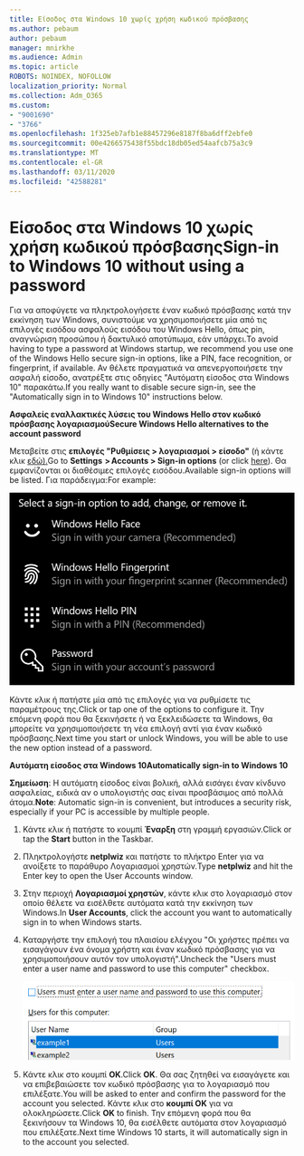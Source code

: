 ```yaml
---
title: Είσοδος στα Windows 10 χωρίς χρήση κωδικού πρόσβασης
ms.author: pebaum
author: pebaum
manager: mnirkhe
ms.audience: Admin
ms.topic: article
ROBOTS: NOINDEX, NOFOLLOW
localization_priority: Normal
ms.collection: Adm_O365
ms.custom:
- "9001690"
- "3766"
ms.openlocfilehash: 1f325eb7afb1e88457296e8187f8ba6dff2ebfe0
ms.sourcegitcommit: 00e4266575438f55bdc18db05ed54aafcb75a3c9
ms.translationtype: MT
ms.contentlocale: el-GR
ms.lasthandoff: 03/11/2020
ms.locfileid: "42588281"
---
```

# <a name="sign-in-to-windows-10-without-using-a-password"></a><span data-ttu-id="5437c-102">Είσοδος στα Windows 10 χωρίς χρήση κωδικού πρόσβασης</span><span class="sxs-lookup"><span data-stu-id="5437c-102">Sign-in to Windows 10 without using a password</span></span>

<span data-ttu-id="5437c-103">Για να αποφύγετε να πληκτρολογήσετε έναν κωδικό πρόσβασης κατά την εκκίνηση των Windows, συνιστούμε να χρησιμοποιήσετε μία από τις επιλογές εισόδου ασφαλούς εισόδου του Windows Hello, όπως pin, αναγνώριση προσώπου ή δακτυλικό αποτύπωμα, εάν υπάρχει.</span><span class="sxs-lookup"><span data-stu-id="5437c-103">To avoid having to type a password at Windows startup, we recommend you use one of the Windows Hello secure sign-in options, like a PIN, face recognition, or fingerprint, if available.</span></span> <span data-ttu-id="5437c-104">Αν θέλετε πραγματικά να απενεργοποιήσετε την ασφαλή είσοδο, ανατρέξτε στις οδηγίες "Αυτόματη είσοδος στα Windows 10" παρακάτω.</span><span class="sxs-lookup"><span data-stu-id="5437c-104">If you really want to disable secure sign-in, see the "Automatically sign in to Windows 10" instructions below.</span></span>

<span data-ttu-id="5437c-105">**Ασφαλείς εναλλακτικές λύσεις του Windows Hello στον κωδικό πρόσβασης λογαριασμού**</span><span class="sxs-lookup"><span data-stu-id="5437c-105">**Secure Windows Hello alternatives to the account password**</span></span>

<span data-ttu-id="5437c-106">Μεταβείτε στις **επιλογές "Ρυθμίσεις > λογαριασμοί > είσοδο"** (ή κάντε κλικ [εδώ).](ms-settings:signinoptions?activationSource=GetHelp)</span><span class="sxs-lookup"><span data-stu-id="5437c-106">Go to **Settings  > Accounts > Sign-in options** (or click [here](ms-settings:signinoptions?activationSource=GetHelp)).</span></span> <span data-ttu-id="5437c-107">Θα εμφανίζονται οι διαθέσιμες επιλογές εισόδου.</span><span class="sxs-lookup"><span data-stu-id="5437c-107">Available sign-in options will be listed.</span></span> <span data-ttu-id="5437c-108">Για παράδειγμα:</span><span class="sxs-lookup"><span data-stu-id="5437c-108">For example:</span></span>

![Επιλογές εισόδου.](media/sign-in-options.png)

<span data-ttu-id="5437c-110">Κάντε κλικ ή πατήστε μία από τις επιλογές για να ρυθμίσετε τις παραμέτρους της.</span><span class="sxs-lookup"><span data-stu-id="5437c-110">Click or tap one of the options to configure it.</span></span> <span data-ttu-id="5437c-111">Την επόμενη φορά που θα ξεκινήσετε ή να ξεκλειδώσετε τα Windows, θα μπορείτε να χρησιμοποιήσετε τη νέα επιλογή αντί για έναν κωδικό πρόσβασης.</span><span class="sxs-lookup"><span data-stu-id="5437c-111">Next time you start or unlock Windows, you will be able to use the new option instead of a password.</span></span> 

<span data-ttu-id="5437c-112">**Αυτόματη είσοδος στα Windows 10**</span><span class="sxs-lookup"><span data-stu-id="5437c-112">**Automatically sign-in to Windows 10**</span></span>

<span data-ttu-id="5437c-113">**Σημείωση**: Η αυτόματη είσοδος είναι βολική, αλλά εισάγει έναν κίνδυνο ασφαλείας, ειδικά αν ο υπολογιστής σας είναι προσβάσιμος από πολλά άτομα.</span><span class="sxs-lookup"><span data-stu-id="5437c-113">**Note**: Automatic sign-in is convenient, but introduces a security risk, especially if your PC is accessible by multiple people.</span></span> 

1. <span data-ttu-id="5437c-114">Κάντε κλικ ή πατήστε το κουμπί **Έναρξη** στη γραμμή εργασιών.</span><span class="sxs-lookup"><span data-stu-id="5437c-114">Click or tap the **Start** button in the Taskbar.</span></span>

2. <span data-ttu-id="5437c-115">Πληκτρολογήστε **netplwiz** και πατήστε το πλήκτρο Enter για να ανοίξετε το παράθυρο Λογαριασμοί χρηστών.</span><span class="sxs-lookup"><span data-stu-id="5437c-115">Type **netplwiz** and hit the Enter key to open the User Accounts window.</span></span>

3. <span data-ttu-id="5437c-116">Στην περιοχή **Λογαριασμοί χρηστών**, κάντε κλικ στο λογαριασμό στον οποίο θέλετε να εισέλθετε αυτόματα κατά την εκκίνηση των Windows.</span><span class="sxs-lookup"><span data-stu-id="5437c-116">In **User Accounts**, click the account you want to automatically sign in to when Windows starts.</span></span>

4. <span data-ttu-id="5437c-117">Καταργήστε την επιλογή του πλαισίου ελέγχου "Οι χρήστες πρέπει να εισαγάγουν ένα όνομα χρήστη και έναν κωδικό πρόσβασης για να χρησιμοποιήσουν αυτόν τον υπολογιστή".</span><span class="sxs-lookup"><span data-stu-id="5437c-117">Uncheck the "Users must enter a user name and password to use this computer" checkbox.</span></span>

    ![Οι χρήστες πρέπει να εισαγάγουν μια επιλογή ονόματος χρήστη και κωδικού πρόσβασης.](media/users-must-enter-username.png)

5. <span data-ttu-id="5437c-119">Κάντε κλικ στο κουμπί **OK**.</span><span class="sxs-lookup"><span data-stu-id="5437c-119">Click **OK**.</span></span> <span data-ttu-id="5437c-120">Θα σας ζητηθεί να εισαγάγετε και να επιβεβαιώσετε τον κωδικό πρόσβασης για το λογαριασμό που επιλέξατε.</span><span class="sxs-lookup"><span data-stu-id="5437c-120">You will be asked to enter and confirm the password for the account you selected.</span></span> <span data-ttu-id="5437c-121">Κάντε κλικ στο **κουμπί OK** για να ολοκληρώσετε.</span><span class="sxs-lookup"><span data-stu-id="5437c-121">Click **OK** to finish.</span></span> <span data-ttu-id="5437c-122">Την επόμενη φορά που θα ξεκινήσουν τα Windows 10, θα εισέλθετε αυτόματα στον λογαριασμό που επιλέξατε.</span><span class="sxs-lookup"><span data-stu-id="5437c-122">Next time Windows 10 starts, it will automatically sign in to the account you selected.</span></span>
